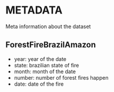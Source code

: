 # **METADATA**
Meta information about the dataset

## **ForestFireBrazilAmazon**
- year: year of the date
- state: brazilian state of fire
- month: month of the date
- number: number of forest fires happen
- date: date of the fire
